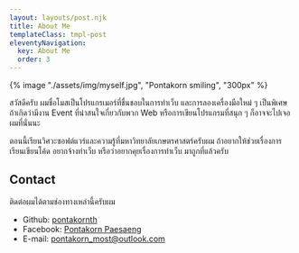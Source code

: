 ```yaml
---
layout: layouts/post.njk
title: About Me
templateClass: tmpl-post
eleventyNavigation:
  key: About Me
  order: 3
---
```


<div class="profile">
{% image "./assets/img/myself.jpg", "Pontakorn smiling", "300px" %}
</div>

สวัสดีครับ ผมชื่อโมสเป็นโปรแกรเมอร์ที่ชื่นชอบในการทำเว็บ และการลองเครื่องมือใหม่ ๆ เป็นพิเศษ ถ้าเกิดว่ามีงาน Event ที่น่าสนใจเกี่ยวกับพวก Web หรือการเขียนโปรแกรมที่สนุก ๆ ก็อาจจะไปเจอผมที่นั่นนะ


ตอนนี้เรียนวิศวะซอฟต์แวร์และความรู้ที่มหาวิทยาลัยเกษตรศาสตร์ครับผม ถ้าอยากให้ช่วยเรื่องการเรียนเขียนโค้ด อยากจ้างทำเว็บ หรือว่าอยากคุยเรื่องการทำเว็บ มาถูกที่แล้วครับ

## Contact

ติดต่อผมได้ตามช่องทางเหล่านี้ครับผม

- Github: [pontakornth](https://github.com/pontakornth)
- Facebook: [Pontakorn Paesaeng](https://www.facebook.com/most.terra)
- E-mail: [pontakorn_most@outlook.com](mailto:pontakorn_most@outlook.com)
